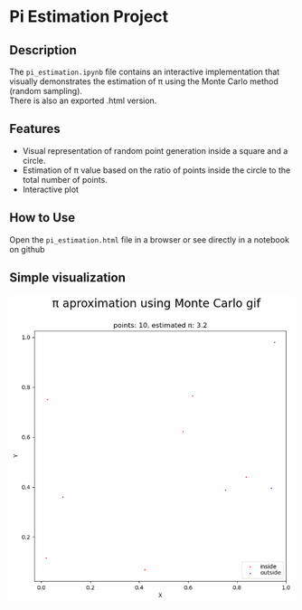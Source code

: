 
# Pi Estimation Project


## Description

The `pi_estimation.ipynb` file contains an interactive implementation that visually demonstrates the estimation of π using the Monte Carlo method (random sampling).  
There is also an exported .html version.

## Features

- Visual representation of random point generation inside a square and a circle.
- Estimation of π value based on the ratio of points inside the circle to the total number of points.
- Interactive plot

## How to Use

Open the `pi_estimation.html` file in a browser or see directly in a notebook on github

## Simple visualization

![me](https://github.com/gerardmietek/pi_monte_carlo/blob/main/pi_estimation.gif)